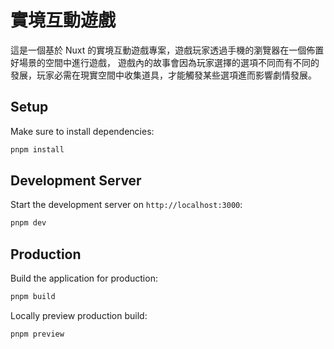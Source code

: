 # 實境互動遊戲

這是一個基於 Nuxt 的實境互動遊戲專案，遊戲玩家透過手機的瀏覽器在一個佈置好場景的空間中進行遊戲，
遊戲內的故事會因為玩家選擇的選項不同而有不同的發展，玩家必需在現實空間中收集道具，才能觸發某些選項進而影響劇情發展。

## Setup

Make sure to install dependencies:

```bash
pnpm install
```

## Development Server

Start the development server on `http://localhost:3000`:

```bash
pnpm dev
```

## Production

Build the application for production:

```bash
pnpm build
```

Locally preview production build:

```bash
pnpm preview
```
